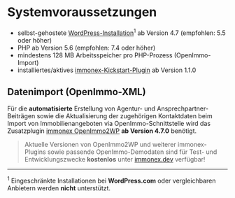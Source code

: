 # Systemvoraussetzungen

- selbst-gehostete [WordPress-Installation](https://de.wordpress.org/download/)<sup>1</sup> ab Version 4.7 (empfohlen: 5.5 oder höher)
- PHP ab Version 5.6 (empfohlen: 7.4 oder höher)
- mindestens 128 MB Arbeitsspeicher pro PHP-Prozess (OpenImmo-Import)
- installiertes/aktives [immonex-Kickstart-Plugin](https://de.wordpress.org/plugins/immonex-kickstart/) ab Version 1.1.0

## Datenimport (OpenImmo-XML)

Für die **automatisierte** Erstellung von Agentur- und Ansprechpartner-Beiträgen sowie die Aktualisierung der zugehörigen Kontaktdaten beim Import von Immobilienangeboten via OpenImmo-Schnittstelle wird das Zusatzplugin [immonex OpenImmo2WP](https://plugins.inveris.de/shop/immonex-openimmo2wp) **ab Version 4.7.0** benötigt.

> Aktuelle Versionen von OpenImmo2WP und weiterer immonex-Plugins sowie passende OpenImmo-Demodaten sind für Test- und Entwicklungszwecke **kostenlos** unter [immonex.dev](https://immonex.dev/) verfügbar!

---

<sup>1</sup> Eingeschränkte Installationen bei **WordPress.com** oder vergleichbaren Anbietern werden **nicht** unterstützt.